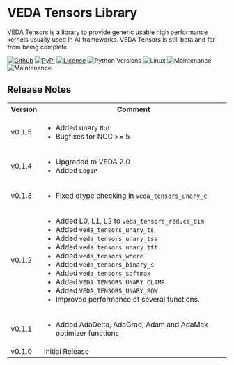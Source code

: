 # VEDA Tensors Library

VEDA Tensors is a library to provide generic usable high performance kernels
usually used in AI frameworks. VEDA Tensors is still beta and far from being
complete.

[![Github](https://img.shields.io/github/v/tag/sx-aurora/veda-tensors?display_name=tag&sort=semver)](https://github.com/sx-aurora/veda)
[![PyPI](https://img.shields.io/pypi/v/veda-tensors)](https://pypi.org/project/veda-tensors)
[![License](https://img.shields.io/pypi/l/veda-tensors)](https://pypi.org/project/veda-tensors)
![Python Versions](https://img.shields.io/pypi/pyversions/veda-tensors)
![Linux](https://svgshare.com/i/Zhy.svg)
![Maintenance](https://img.shields.io/badge/Maintained%3F-yes-green.svg)
![Maintenance](https://img.shields.io/pypi/dm/veda-tensors)

## Release Notes
<table>
<tr><th>Version</th><th>Comment</th></tr>

<tr><td>v0.1.5</td><td>
<ul>
	<li>Added unary <code>Not</code></li>
	<li>Bugfixes for NCC >= 5</li>
</ul>
</td></tr>

<tr><td>v0.1.4</td><td>
<ul>
	<li>Upgraded to VEDA 2.0</li>
	<li>Added <code>Log1P</code></li>
</ul>
</td></tr>

<tr><td>v0.1.3</td><td>
<ul>
	<li>Fixed dtype checking in <code>veda_tensors_unary_c</code></li>
</ul>
</td></tr>

<tr><td>v0.1.2</td><td>
<ul>
	<li>Added L0, L1, L2 to <code>veda_tensors_reduce_dim</code></li>
	<li>Added <code>veda_tensors_unary_ts</code></li>
	<li>Added <code>veda_tensors_unary_tss</code></li>
	<li>Added <code>veda_tensors_unary_ttt</code></li>
	<li>Added <code>veda_tensors_where</code></li>
	<li>Added <code>veda_tensors_binary_s</code></li>
	<li>Added <code>veda_tensors_softmax</code></li>
	<li>Added <code>VEDA_TENSORS_UNARY_CLAMP</code></li>
	<li>Added <code>VEDA_TENSORS_UNARY_POW</code></li>
	<li>Improved performance of several functions.</li>
</ul>
</td></tr>

<tr><td>v0.1.1</td><td>
<ul>
	<li>Added AdaDelta, AdaGrad, Adam and AdaMax optimizer functions</li>
</ul>
</td></tr>

<tr><td>v0.1.0</td><td>
Initial Release
</td></tr>

</table>
